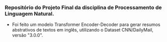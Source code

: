 ### Repositório do Projeto Final da disciplina de Processamento de Linguagem Natural.
- Foi feito um modelo Transformer Encoder-Decoder para gerar resumos abstrativos de textos em inglês, utilizando o Dataset CNN/DailyMail, versão "3.0.0".
